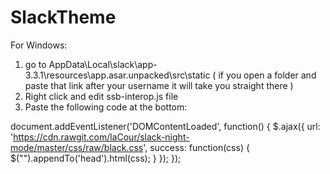 # SlackTheme

For Windows:
1) go to AppData\Local\slack\app-3.3.1\resources\app.asar.unpacked\src\static   ( if you open a folder and paste that link after your username it will take you straight there )
2) Right click and edit ssb-interop.js file
3) Paste the following code at the bottom:

document.addEventListener('DOMContentLoaded', function() {
  $.ajax({
    url: 'https://cdn.rawgit.com/laCour/slack-night-mode/master/css/raw/black.css',
           success: function(css) {
       $("<style></style>").appendTo('head').html(css);
     }
   });
});
